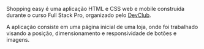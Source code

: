 Shopping easy é uma aplicação HTML e CSS web e mobile construída durante o curso Full Stack Pro, organizado pelo <a href="https://rodolfomori.com.br/devclub/" title="Site do DevClub" rel="nofollow">DevClub</a>.

A aplicação consiste em uma página inicial de uma loja, onde foi trabalhado visando a posição, dimensionamento e responsividade de botões e imagens.
